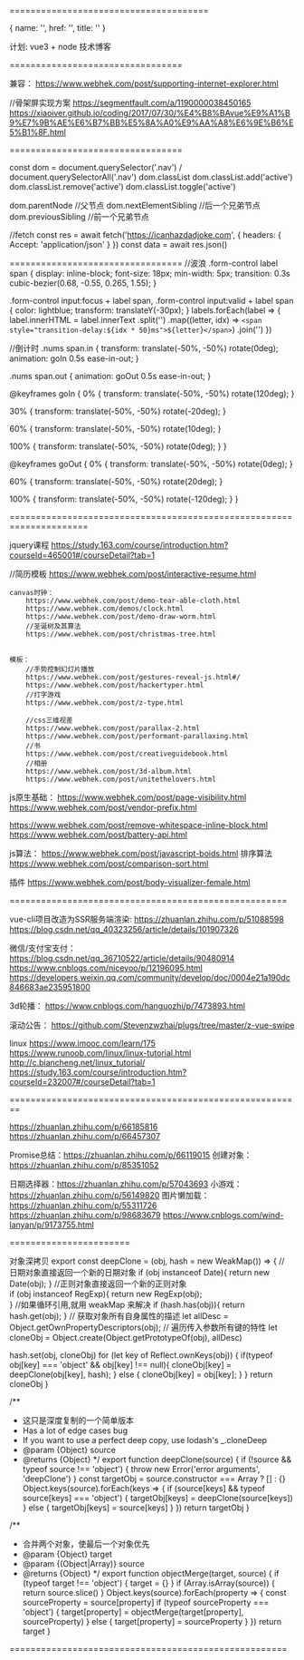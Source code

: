 ======================================

{ name: '', href: '', title: '' }

计划: vue3 + node 技术博客

=================================


兼容：
  https://www.webhek.com/post/supporting-internet-explorer.html


//骨架屏实现方案
  https://segmentfault.com/a/1190000038450165
  https://xiaoiver.github.io/coding/2017/07/30/%E4%B8%BAvue%E9%A1%B9%E7%9B%AE%E6%B7%BB%E5%8A%A0%E9%AA%A8%E6%9E%B6%E5%B1%8F.html


=================================

const dom = document.querySelector('.nav') / document.querySelectorAll('.nav')
dom.classList
dom.classList.add('active')
dom.classList.remove('active')
dom.classList.toggle('active')

dom.parentNode          //父节点
dom.nextElementSibling  //后一个兄弟节点
dom.previousSibling     //前一个兄弟节点


//fetch
	const res = await fetch('https://icanhazdadjoke.com', {
		headers: { Accept: 'application/json' }
	})
	const data = await res.json()

=================================
//波浪
.form-control label span {
  display: inline-block;
  font-size: 18px;
  min-width: 5px;
  transition: 0.3s cubic-bezier(0.68, -0.55, 0.265, 1.55);
}

.form-control input:focus + label span,
.form-control input:valid + label span {
  color: lightblue;
  transform: translateY(-30px);
}
labels.forEach(label => {
    label.innerHTML = label.innerText
        .split('')
        .map((letter, idx) => `<span style="transition-delay:${idx * 50}ms">${letter}</span>`)
        .join('')
})

//倒计时
.nums span.in {
  transform: translate(-50%, -50%) rotate(0deg);
  animation: goIn 0.5s ease-in-out;
}

.nums span.out {
  animation: goOut 0.5s ease-in-out;
}

@keyframes goIn {
  0% {
    transform: translate(-50%, -50%) rotate(120deg);
  }

  30% {
    transform: translate(-50%, -50%) rotate(-20deg);
  }

  60% {
    transform: translate(-50%, -50%) rotate(10deg);
  }

  100% {
    transform: translate(-50%, -50%) rotate(0deg);
  }
}

@keyframes goOut {
  0% {
    transform: translate(-50%, -50%) rotate(0deg);
  }

  60% {
    transform: translate(-50%, -50%) rotate(20deg);
  }

  100% {
    transform: translate(-50%, -50%) rotate(-120deg);
  }
}




=====================================================================

jquery课程
	https://study.163.com/course/introduction.htm?courseId=465001#/courseDetail?tab=1

//简历模板
		https://www.webhek.com/post/interactive-resume.html
	
	canvas时钟：
		https://www.webhek.com/post/demo-tear-able-cloth.html
		https://www.webhek.com/demos/clock.html
		https://www.webhek.com/post/demo-draw-worm.html
		//圣诞树及其算法
		https://www.webhek.com/post/christmas-tree.html
		
	
	模板：
		//手势控制幻灯片播放
		https://www.webhek.com/post/gestures-reveal-js.html#/
		https://www.webhek.com/post/hackertyper.html
		//打字游戏
		https://www.webhek.com/post/z-type.html
		
		//css三维视差
		https://www.webhek.com/post/parallax-2.html
		https://www.webhek.com/post/performant-parallaxing.html
		//书
		https://www.webhek.com/post/creativeguidebook.html
		//相册
		https://www.webhek.com/post/3d-album.html
		https://www.webhek.com/post/unitethelovers.html


js原生基础：
  https://www.webhek.com/post/page-visibility.html
  https://www.webhek.com/post/vendor-prefix.html

  https://www.webhek.com/post/remove-whitespace-inline-block.html
  https://www.webhek.com/post/battery-api.html

js算法：
  https://www.webhek.com/post/javascript-boids.html
  排序算法 https://www.webhek.com/post/comparison-sort.html



插件
  https://www.webhek.com/post/body-visualizer-female.html

=====================================================




vue-cli项目改造为SSR服务端渲染: 
	https://zhuanlan.zhihu.com/p/51088598
	https://blog.csdn.net/qq_40323256/article/details/101907326
	

微信/支付宝支付：
	https://blog.csdn.net/qq_36710522/article/details/90480914
	https://www.cnblogs.com/niceyoo/p/12196095.html
	https://developers.weixin.qq.com/community/develop/doc/0004e21a190dc846683ae235951800
	
3d轮播：
	https://www.cnblogs.com/hanguozhi/p/7473893.html

滚动公告：
	https://github.com/Stevenzwzhai/plugs/tree/master/z-vue-swipe

linux
	https://www.imooc.com/learn/175
	https://www.runoob.com/linux/linux-tutorial.html
	http://c.biancheng.net/linux_tutorial/
	https://study.163.com/course/introduction.htm?courseId=232007#/courseDetail?tab=1

========================================================

https://zhuanlan.zhihu.com/p/66185816
https://zhuanlan.zhihu.com/p/66457307

Promise总结：https://zhuanlan.zhihu.com/p/66119015
创建对象：https://zhuanlan.zhihu.com/p/85351052

日期选择器：https://zhuanlan.zhihu.com/p/57043693
小游戏：https://zhuanlan.zhihu.com/p/56149820
图片懒加载：
	https://zhuanlan.zhihu.com/p/55311726
	https://zhuanlan.zhihu.com/p/98683679
	https://www.cnblogs.com/wind-lanyan/p/9173755.html

=======================


对象深拷贝
export const deepClone = (obj, hash = new WeakMap()) => {
  // 日期对象直接返回一个新的日期对象
  if (obj instanceof Date){
   return new Date(obj);
  } 
  //正则对象直接返回一个新的正则对象     
  if (obj instanceof RegExp){
   return new RegExp(obj);     
  }
  //如果循环引用,就用 weakMap 来解决
  if (hash.has(obj)){
   return hash.get(obj);
  }
  // 获取对象所有自身属性的描述
  let allDesc = Object.getOwnPropertyDescriptors(obj);
  // 遍历传入参数所有键的特性
  let cloneObj = Object.create(Object.getPrototypeOf(obj), allDesc)
  
  hash.set(obj, cloneObj)
  for (let key of Reflect.ownKeys(obj)) { 
    if(typeof obj[key] === 'object' && obj[key] !== null){
     cloneObj[key] = deepClone(obj[key], hash);
    } else {
     cloneObj[key] = obj[key];
    }
  }
  return cloneObj
}

/**
 * 这只是深度复制的一个简单版本
 * Has a lot of edge cases bug
 * If you want to use a perfect deep copy, use lodash's _.cloneDeep
 * @param {Object} source
 * @returns {Object}
 */
	export function deepClone(source) {
	  if (!source && typeof source !== 'object') {
		throw new Error('error arguments', 'deepClone')
	  }
	  const targetObj = source.constructor === Array ? [] : {}
	  Object.keys(source).forEach(keys => {
		if (source[keys] && typeof source[keys] === 'object') {
		  targetObj[keys] = deepClone(source[keys])
		} else {
		  targetObj[keys] = source[keys]
		}
	  })
	  return targetObj
	}



/**
 * 合并两个对象，使最后一个对象优先
 * @param {Object} target
 * @param {(Object|Array)} source
 * @returns {Object}
 */
export function objectMerge(target, source) {
  if (typeof target !== 'object') {
    target = {}
  }
  if (Array.isArray(source)) {
    return source.slice()
  }
  Object.keys(source).forEach(property => {
    const sourceProperty = source[property]
    if (typeof sourceProperty === 'object') {
      target[property] = objectMerge(target[property], sourceProperty)
    } else {
      target[property] = sourceProperty
    }
  })
  return target
}



=====================================================